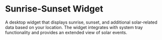 # Sunrise-Sunset Widget
 A desktop widget that displays sunrise, sunset, and additional solar-related data based on your location. The widget integrates with system tray functionality and provides an extended view of solar events.
